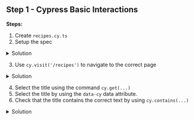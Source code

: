 ## Step 1 - Cypress Basic Interactions

**Steps:**

1. Create `recipes.cy.ts`
2. Setup the spec

<details>
    <summary>
    Solution
    </summary>

    describe('Recipes Page', () => {
        beforeEach(() => {
            // add repetable actions here
        })

        it('should display the page title', () => {
           // add tests here 
        });
    });
</details>

3. Use `cy.visit('/recipes')` to navigate to the correct page

<details>
    <summary>
    Solution
    </summary>

    describe('Recipes Page', () => {
        beforeEach(() => {
            cy.visit('/recipes');
        })

        it('should display the page title', () => {
           // add tests here 
        });
    
    });
</details>

4. Select the title using the command `cy.get(...)`
5. Select the title by using the `data-cy` data attribute.
6. Check that the title contains the correct text by using `cy.contains(...)`
<details>
    <summary>
    Solution
    </summary>

    describe('Recipes Page', () => {
        beforeEach(() => {
            cy.visit('/recipes');
        })
    
        it('should display the page title', () => {
            cy.get('[data-cy="recipes-title"]').should('contain.text', 'Recipes');
        });
    });
</details>

